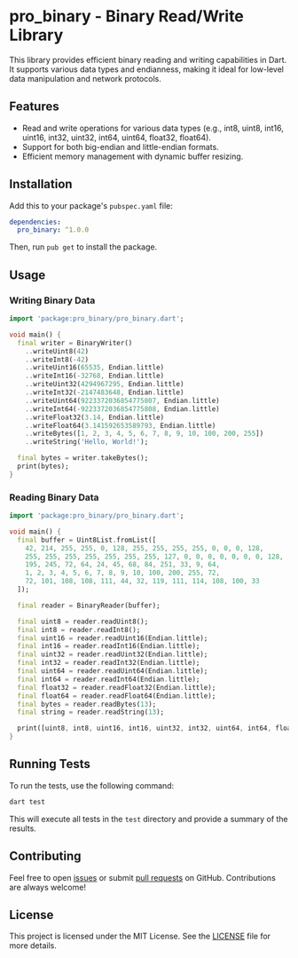# pro_binary - Binary Read/Write Library

This library provides efficient binary reading and writing capabilities in Dart. It supports various data types and endianness, making it ideal for low-level data manipulation and network protocols.

## Features

- Read and write operations for various data types (e.g., int8, uint8, int16, uint16, int32, uint32, int64, uint64, float32, float64).
- Support for both big-endian and little-endian formats.
- Efficient memory management with dynamic buffer resizing.

## Installation

Add this to your package's `pubspec.yaml` file:

``` yaml
dependencies:
  pro_binary: ^1.0.0
```

Then, run `pub get` to install the package.

## Usage

### Writing Binary Data

``` dart
import 'package:pro_binary/pro_binary.dart';

void main() {
  final writer = BinaryWriter()
    ..writeUint8(42)
    ..writeInt8(-42)
    ..writeUint16(65535, Endian.little)
    ..writeInt16(-32768, Endian.little)
    ..writeUint32(4294967295, Endian.little)
    ..writeInt32(-2147483648, Endian.little)
    ..writeUint64(9223372036854775807, Endian.little)
    ..writeInt64(-9223372036854775808, Endian.little)
    ..writeFloat32(3.14, Endian.little)
    ..writeFloat64(3.141592653589793, Endian.little)
    ..writeBytes([1, 2, 3, 4, 5, 6, 7, 8, 9, 10, 100, 200, 255])
    ..writeString('Hello, World!');

  final bytes = writer.takeBytes();
  print(bytes);
}
```

### Reading Binary Data

``` dart
import 'package:pro_binary/pro_binary.dart';

void main() {
  final buffer = Uint8List.fromList([
    42, 214, 255, 255, 0, 128, 255, 255, 255, 255, 0, 0, 0, 128,
    255, 255, 255, 255, 255, 255, 255, 127, 0, 0, 0, 0, 0, 0, 0, 128,
    195, 245, 72, 64, 24, 45, 68, 84, 251, 33, 9, 64,
    1, 2, 3, 4, 5, 6, 7, 8, 9, 10, 100, 200, 255, 72,
    72, 101, 108, 108, 111, 44, 32, 119, 111, 114, 108, 100, 33
  ]);

  final reader = BinaryReader(buffer);

  final uint8 = reader.readUint8();
  final int8 = reader.readInt8();
  final uint16 = reader.readUint16(Endian.little);
  final int16 = reader.readInt16(Endian.little);
  final uint32 = reader.readUint32(Endian.little);
  final int32 = reader.readInt32(Endian.little);
  final uint64 = reader.readUint64(Endian.little);
  final int64 = reader.readInt64(Endian.little);
  final float32 = reader.readFloat32(Endian.little);
  final float64 = reader.readFloat64(Endian.little);
  final bytes = reader.readBytes(13);
  final string = reader.readString(13);

  print([uint8, int8, uint16, int16, uint32, int32, uint64, int64, float32, float64, bytes, string]);
}
```

## Running Tests

To run the tests, use the following command:

``` bash
dart test
```

This will execute all tests in the `test` directory and provide a summary of the results.

## Contributing

Feel free to open [issues](https://github.com/pro100andrey/pro_binary/issues) or submit [pull requests](https://github.com/pro100andrey/pro_binary/pulls) on GitHub. Contributions are always welcome!

## License

This project is licensed under the MIT License. See the [LICENSE](./LICENSE) file for more details.
